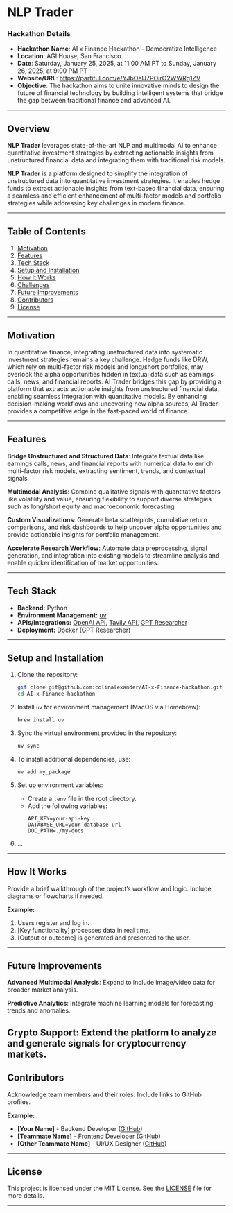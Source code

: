 # **NLP Trader**

### **Hackathon Details**

- **Hackathon Name**: AI x Finance Hackathon - Democratize Intelligence
- **Location**: AGI House, San Francisco
- **Date**: Saturday, January 25, 2025, at 11:00 AM PT to Sunday, January 26, 2025, at 9:00 PM PT
- **Website/URL**: https://partiful.com/e/YJbOeU7POirO2WWRg1ZV
- **Objective**: The hackathon aims to unite innovative minds to design the future of financial technology by building intelligent systems that bridge the gap between traditional finance and advanced AI.

---

## **Overview**

**NLP Trader** leverages state-of-the-art NLP and multimodal AI to enhance quantitative investment strategies by extracting actionable insights from unstructured financial data and integrating them with traditional risk models.

**NLP Trader** is a platform designed to simplify the integration of unstructured data into quantitative investment strategies. It enables hedge funds to extract actionable insights from text-based financial data, ensuring a seamless and efficient enhancement of multi-factor models and portfolio strategies while addressing key challenges in modern finance.

---

## **Table of Contents**

1. [Motivation](#motivation)
2. [Features](#features)
3. [Tech Stack](#tech-stack)
4. [Setup and Installation](#setup-and-installation)
5. [How It Works](#how-it-works)
6. [Challenges](#challenges)
7. [Future Improvements](#future-improvements)
8. [Contributors](#contributors)
9. [License](#license)

---

## **Motivation**

In quantitative finance, integrating unstructured data into systematic investment strategies remains a key challenge. Hedge funds like DRW, which rely on multi-factor risk models and long/short portfolios, may overlook the alpha opportunities hidden in textual data such as earnings calls, news, and financial reports. AI Trader bridges this gap by providing a platform that extracts actionable insights from unstructured financial data, enabling seamless integration with quantitative models. By enhancing decision-making workflows and uncovering new alpha sources, AI Trader provides a competitive edge in the fast-paced world of finance.

---

## **Features**

**Bridge Unstructured and Structured Data**: Integrate textual data like earnings calls, news, and financial reports with numerical data to enrich multi-factor risk models, extracting sentiment, trends, and contextual signals.

**Multimodal Analysis**: Combine qualitative signals with quantitative factors like volatility and value, ensuring flexibility to support diverse strategies such as long/short equity and macroeconomic forecasting.

**Custom Visualizations**: Generate beta scatterplots, cumulative return comparisons, and risk dashboards to help uncover alpha opportunities and provide actionable insights for portfolio management.

**Accelerate Research Workflow**: Automate data preprocessing, signal generation, and integration into existing models to streamline analysis and enable quicker identification of market opportunities.

---

## **Tech Stack**

- **Backend:** Python
- **Environment Management:** [uv](https://docs.astral.sh/uv/)
- **APIs/Integrations:** [OpenAI API](https://platform.openai.com/docs/overview), [Tavily API](https://tavily.com/), [GPT Researcher](https://github.com/assafelovic/gpt-researcher/tree/master)
- **Deployment:** Docker (GPT Researcher)

---

## **Setup and Installation**

1. Clone the repository:

   ```bash
   git clone git@github.com:colinalexander/AI-x-Finance-hackathon.git
   cd AI-x-Finance-hackathon
   ```

2. Install `uv` for environment management (MacOS via Homebrew):

   ```bash
   brew install uv
   ```

3. Sync the virtual environment provided in the repository:

   ```bash
   uv sync
   ```

4. To install additional dependencies, use:

   ```bash
   uv add my_package
   ```

5. Set up environment variables:

   - Create a `.env` file in the root directory.
   - Add the following variables:
     ```
     API_KEY=your-api-key
     DATABASE_URL=your-database-url
     DOC_PATH=./my-docs
     ```

6. ...

---

## **How It Works**

Provide a brief walkthrough of the project’s workflow and logic. Include diagrams or flowcharts if needed.

**Example:**

1. Users register and log in.
2. [Key functionality] processes data in real time.
3. [Output or outcome] is generated and presented to the user.

---

## **Future Improvements**

**Advanced Multimodal Analysis**: Expand to include image/video data for broader market analysis.

**Predictive Analytics**: Integrate machine learning models for forecasting trends and anomalies.

**Crypto Support**: Extend the platform to analyze and generate signals for cryptocurrency markets.
---

## **Contributors**

Acknowledge team members and their roles. Include links to GitHub profiles.

**Example:**

- **[Your Name]** - Backend Developer ([GitHub](https://github.com/yourusername))
- **[Teammate Name]** - Frontend Developer ([GitHub](https://github.com/teammateusername))
- **[Other Teammate Name]** - UI/UX Designer ([GitHub](https://github.com/otherusername))

---

## **License**

This project is licensed under the MIT License. See the [LICENSE](LICENSE) file for more details.

---
